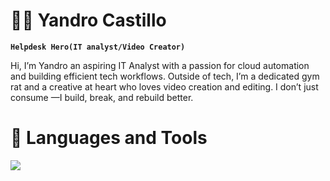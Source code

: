 # 🏄‍♂️ Yandro Castillo

**`Helpdesk Hero(IT analyst/Video Creator)`**

Hi, I’m Yandro an aspiring IT Analyst with a passion for cloud automation and building efficient tech workflows. Outside of tech, I’m a dedicated gym rat and a creative at heart who loves video creation and editing. I don’t just consume —I build, break, and rebuild better.

 
 
# 🧰 Languages and Tools















<a href="https://www.linkedin.com/in/yandro-castillo-4a8908239/"><img src="https://img.shields.io/badge/-LinkedIn-0072b1?&style=for-the-badge&logo=linkedin&logoColor=white" /></a>
